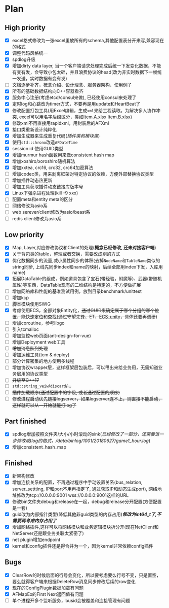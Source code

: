 # Plan

## High priority

- [x] excel格式修改为一张excel里放所有的schema,其他配置表分开来写,兼容现在的格式
- [x] 调整代码风格统一
- [x] spdlog升级
- [x] 增加dirty data layer, 当一个客户端请求处理完成后统一下发变化数据，不能有变有发，会导致小包太碎，并且浪费协议的head(改为非实时数据下一帧统一发送，实时数据有变有发)
- [ ] 文档逐步补齐，概念介绍、设计理念、服务器架构、使用例子
- [x] 所有的基础数据结构向C++容器看齐
- [x] 服务中心注册(考虑etcd/consul来做), 已经使用consul来处理了
- [x] 定时log和心跳改为timer方式，不要再是用update和HeartBeat了
- [x] 修改配置打包工具(用Excel编辑，生成`xml`来给工程读取。为解决多人协作冲突, excel可以用名字后缀区分，类如Item.A.xlsx Item.B.xlsx)
- [x] 修改xml不再直接用rapidxml，用封装后的AFXml
- [x] 接口类重新设计纯粹化
- [x] 增加生成器来生成重复代码(_插件类和模块类_)
- [x] 使用`std::chrono`改造`AFDateTime`
- [x] session id 使用GUID类型
- [x] 增加murmur hash函数用来做consistent hash map
- [x] 增加xoshiro/xoroshiro随机算法
- [x] 增加xxtea, crc16, crc32, crc64加密算法
- [ ] 增加codec类，用来剥离框架对特定协议的依赖，方便外部替换协议类型
- [ ] 增加插件动态热更新
- [ ] 增加工具获取插件动态链接库版本号
- [x] Linux下强杀进程处理(kill -9 xxx)
- [ ] 配置meta和entity meta的区分
- [ ] 网络修改为asio系
- [ ] web serever/client修改为asio/beast系
- [ ] redis client修改为asio系

## Low priority

- [x] Map, Layer,对应修改协议和Client的处理(**概念已经修改, 还未对接客户端**)
- [x] 关于背包类的table，整理或者交换，需要改成别的方式
- [x] 优化数据同步的流量,减小属性同步的体积(去掉`NodeName`和`TableName`类似的string同步, 上线先同步index和name的映射，后续全部用index下发，入库用name)
- [x] 拓展DataTable的组成，例如道具包含了宝石(带经验，附魔等)、武器(带随机属性)等东西，DataTable现有的二维结构是特定的，不方便做扩展
- [ ] 增加网络库和性能的基准测试用例，放到目录benchmark/unittest
- [ ] 增加kcp
- [ ] 脚本模块使用SWIG
- [x] 考虑使用ECS，全部对象Entity化，~~通过GUID来确定属于哪个分组的哪个位置，能快速定位和查找(通过守望先锋、ET、[ECS-unity](https://github.com/sschmid/Entitas-CSharp)，具体还要再调研)~~
- [ ] 增加coroutine，参考libgo
- [ ] 引入tcmalloc
- [ ] 增加监控web页面(ant-design-for-vue)
- [ ] 增加Deployment web工具
- [ ] ~~增加消息队列处理~~
- [ ] 增加运维工具(tcm & deploy)
- [ ] 部分计算密集的地方使用多线程
- [ ] 增加协议wrapper层，这样框架层包装后，可以甩出来给业务用，无需知道业务层用的协议类型
- [ ] ~~升级至C++17~~
- [ ] ~~`std::string_veiw`/`discard`/...~~
- [ ] ~~插件加载顺序(通过配置中的字段, 或者通过配置的顺序)~~
- [ ] ~~修改进程启动优先链接logserver，如果logserver连不上，则直接不能启动，这样就可以从一开始就能打log了~~

## Part finished

- [x] spdlog增加按照文件夹/大小/小时滚动的sink(*已经修改了一部分，还需要进一步修改成tlog的格式，/data/binlog/1001/20180627/game1_hour.log*)
- [x] 增加consistent_hash_map

## Finished

- [x] 新架构修改
- [x] 增加连接关系的配置，不再通过程序中手动设置关系(bus_relation, server_settting, IP和port不用再指定了, 通过获取IP和动态生成port), 网络地址修改为tcp://0.0.0.0:9001 wss://0.0.0.0:9001这样的URL
- [x] 修改bin文件夹debug和release在一起，debug和release分开配置(方便配置是一套)
- [x] guid改为内部指针类型(降低其他非guid类型的内存占用)***修改为int64_t了,不需要再考虑内存占用了***
- [x] 增加网络插件,这样可以将网络模块和业务逻辑模块拆分开(现在NetClient和NetServer还是跟业务关联太紧密了)
- [x] net plugin增加endpoint
- [x] kernel和config插件还是得合并为一个，因为kernel非常依赖config插件

## Bugs

- [x] ClearRow的时候后面的行号会变化，所以要考虑要么行号不变，只是置空，要么就得客户端来根据DeleteRow消息同步修改后续的row变化
- [x] 现在的ConfigPlugin数据加载有问题
- [x] AFMapEx的First Next返回值有问题
- [ ] 单个进程开多个监听服务，busid会被覆盖和连接管理有问题
